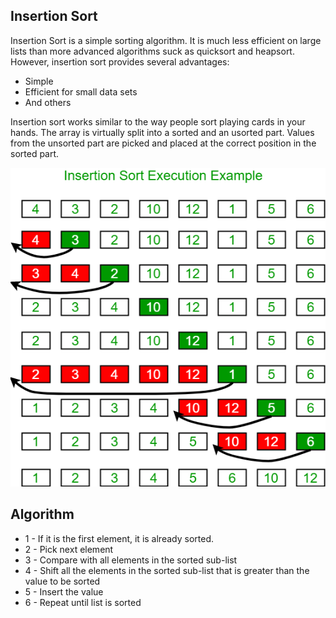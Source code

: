 ## Insertion Sort
Insertion Sort is a simple sorting algorithm. It is much less efficient on large lists than more advanced algorithms suck as quicksort and heapsort. However, insertion sort provides several advantages:
- Simple
- Efficient for small data sets
- And others

Insertion sort works similar to the way people sort playing cards in your hands. The array is virtually split into a sorted and an usorted part. Values from the unsorted part are picked and placed at the correct position in the sorted part.

<p align="center">
  <img src="/sorting/insertionSort/assets/insertionsort.png" >
</p>

## Algorithm
- 1 - If it is the first element, it is already sorted.
- 2 - Pick next element
- 3 - Compare with all elements in the sorted sub-list
- 4 - Shift all the elements in the sorted sub-list that is greater than the value to be sorted
- 5 - Insert the value
- 6 - Repeat until list is sorted
